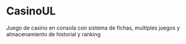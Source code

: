 # CasinoUL

Juego de casino en consola con sistema de fichas, multiples juegos y almacenamiento de historial y ranking
